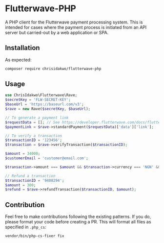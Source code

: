 # Flutterwave-PHP

A PHP client for the Flutterwave payment processing system. This is intended for cases where the payment process is initiated from an API server but carried-out by a web application or SPA. 

## Installation
As expected:

```bash
composer require chrisidakwo/flutterwave-php
```

## Usage
```php
use ChrisIdakwo\Flutterwave\Rave;
$secretKey = 'FLW-SECRET-KEY';
$baseUrl = 'https://baseurl.com/v3';
$rave = new Rave($secretKey, $baseUrl);

// To generate a payment link
$requestData = []; // See https://developer.flutterwave.com/docs/flutterwave-standard
$paymentLink = $rave->standardPayment($requestData)['data']['link'];

// To verify a transaction
$transactionID = '123456';
$transaction = $rave->verifyTransaction($transactionID);

$amount = 34000;
$customerEmail = 'customer@email.com';

$transaction->amount === $amount && $transaction->currency === 'NGN' && $transaction->customer->email === $customerEmail;

// Refund a transaction
$transactionID = '9408294';
$amount = 300;
$refund = $rave->refundTransaction($transactionID, $amount);
```


## Contribution
Feel free to make contributions following the existing patterns. If you do, please format your code before creating a PR. This will format all files as specified in `.php_cs`:
                                                                                                                          
```bash
vendor/bin/php-cs-fixer fix
```

